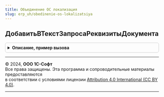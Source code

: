 ```yaml
---
title: Объединение ОС локализация
slug: erp_uh/obedinenie-os-lokalizatsiya
---
```



## ДобавитьВТекстЗапросаРеквизитыДокумента
<details style="margin: 1em 0; padding: 0.5em; border: 1px solid #ccc; border-radius: 6px;">

<summary style="font-weight: bold; cursor: pointer;">Описание, пример вызова</summary>

```bsl

// Добавляет в текст запроса реквизиты шапки документа.
//  Реквизиты добавляются вместо параметра "&ОбъединениеОС_РеквизитыДокумента".
//
// Параметры:
//  ТекстЗапроса - Строка				 - Исходный текст запроса.
//  ИмяТаблицы	 - Строка, Неопределено	 - Синоним таблицы документа в запросе.
//  	Для получения пустых значений нужно передать "Неопределено".
//
Процедура ДобавитьВТекстЗапросаРеквизитыДокумента(ТекстЗапроса, ИмяТаблицы = Неопределено) Экспорт
```

Пример вызова
```bsl
ОбъединениеОСЛокализация.ДобавитьВТекстЗапросаРеквизитыДокумента(ТекстЗапроса, ИмяТаблицы);
```
</details>

---

© 2024, **ООО 1С-Софт**  
Все права защищены. Эта программа и сопроводительные материалы предоставляются  
в соответствии с условиями лицензии [Attribution 4.0 International (CC BY 4.0)](https://creativecommons.org/licenses/by/4.0/legalcode).

---
